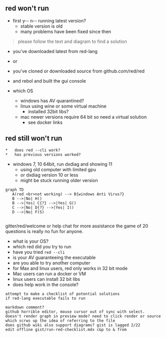 

## red won't run

* first y--  n--  running latest version?
	* stable version is old
	* many problems have been fixed since then

> please follow the text and diagram to find a solution

* you've downloaded latest from red-lang
* or
* you've cloned or downloaded source from github.com/red/red 
*  and rebol and built the gui console

 *  which OS
	* windows has AV quarantined?
	* linux  using wine or some virtual machine
		*	installed 32bit libs?
	* mac newer versions require 64 bit so need a virtual solution
		*	see docker links

## red still won't run
	*	does red --cli work?
	*	has previous versions worked?

 * windows 7, 10 64bit,  run dxdiag and showing 11
	*	using old computer with limited gpu 
	* or dxdiag version 10 or less
	*	might be stuck running older version


```
graph TD
   A(red <br>not working) --> B{windows Anti Virus?}
   B -->|No| H()
   B -->|Yes| C{?} -->|Yes| G()
   C -->|No| D{?} -->|Yes| I()
   D -->|No| F(S)
```
 	
```
```
gitter/red/welcome or help chat for more assistance
the game of 20 questions is really no fun for anyone.
* what is your OS?
* which red did you try to run
* have you tried `red --cli`
* is your AV guaranteeing the executable
* are you able to try another computer
* for Max and linux users, red only works in 32 bit mode
* Mac users can run a docker or VM
* linux users can install 32 bit libs
* does help work in the console?

```
attempt to make a checklist of potential solutions 
if red-lang executable fails to run

markdown comment?
github horrible editor, mouse cursor out of sync with select.
doesn't render graph in preview mode? need to click render or source
which scrws up the idea of referring to the file
does github wiki also support diagrams? gist is lagged 2/22
edit offline gist/run-red-checklist.mdx c&p to & from
```
